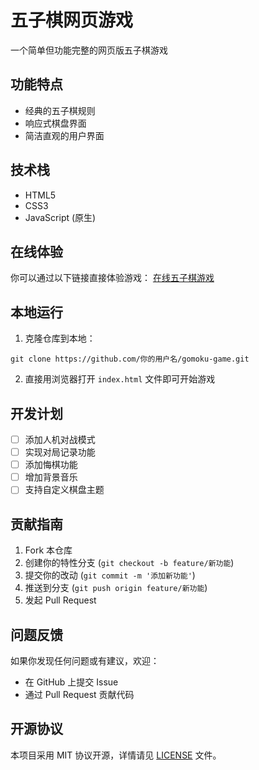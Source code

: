 # 五子棋网页游戏

一个简单但功能完整的网页版五子棋游戏

## 功能特点

- 经典的五子棋规则
- 响应式棋盘界面
- 简洁直观的用户界面

## 技术栈

- HTML5
- CSS3
- JavaScript (原生)

## 在线体验

你可以通过以下链接直接体验游戏：
[在线五子棋游戏](#) <!-- 这里可以添加你的部署链接 -->

## 本地运行

1. 克隆仓库到本地：
```
git clone https://github.com/你的用户名/gomoku-game.git
```
2. 直接用浏览器打开 `index.html` 文件即可开始游戏


## 开发计划

- [ ] 添加人机对战模式
- [ ] 实现对局记录功能
- [ ] 添加悔棋功能
- [ ] 增加背景音乐
- [ ] 支持自定义棋盘主题

## 贡献指南

1. Fork 本仓库
2. 创建你的特性分支 (`git checkout -b feature/新功能`)
3. 提交你的改动 (`git commit -m '添加新功能'`)
4. 推送到分支 (`git push origin feature/新功能`)
5. 发起 Pull Request

## 问题反馈

如果你发现任何问题或有建议，欢迎：
- 在 GitHub 上提交 Issue
- 通过 Pull Request 贡献代码

## 开源协议

本项目采用 MIT 协议开源，详情请见 [LICENSE](LICENSE) 文件。